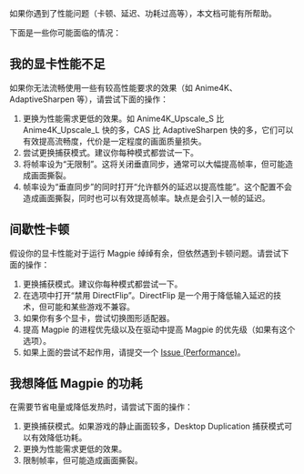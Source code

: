 如果你遇到了性能问题（卡顿、延迟、功耗过高等），本文档可能有所帮助。

下面是一些你可能面临的情况：

## 我的显卡性能不足

如果你无法流畅使用一些有较高性能要求的效果（如 Anime4K、AdaptiveSharpen 等），请尝试下面的操作：

1. 更换为性能需求更低的效果。如 Anime4K_Upscale_S 比 Anime4K_Upscale_L 快的多，CAS 比 AdaptiveSharpen 快的多，它们可以有效提高流畅度，代价是一定程度的画面质量损失。
2. 尝试更换捕获模式。建议你每种模式都尝试一下。
3. 将帧率设为“无限制”。这将关闭垂直同步，通常可以大幅提高帧率，但可能造成画面撕裂。
4. 帧率设为“垂直同步”的同时打开“允许额外的延迟以提高性能”。这个配置不会造成画面撕裂，同时也可以有效提高帧率。缺点是会引入一帧的延迟。

## 间歇性卡顿

假设你的显卡性能对于运行 Magpie 绰绰有余，但依然遇到卡顿问题。请尝试下面的操作：

1. 更换捕获模式。建议你每种模式都尝试一下。
2. 在选项中打开“禁用 DirectFlip”。DirectFlip 是一个用于降低输入延迟的技术，但可能和某些游戏不兼容。
3. 如果你有多个显卡，尝试切换图形适配器。
4. 提高 Magpie 的进程优先级以及在驱动中提高 Magpie 的优先级（如果有这个选项）。
5. 如果上面的尝试不起作用，请提交一个 [Issue (Performance)](https://github.com/Blinue/Magpie/issues/new?assignees=&labels=performance&template=02_performance.yaml)。

## 我想降低 Magpie 的功耗

在需要节省电量或降低发热时，请尝试下面的操作：

1. 更换捕获模式。如果游戏的静止画面较多，Desktop Duplication 捕获模式可以有效降低功耗。
2. 更换为性能需求更低的效果。
3. 限制帧率，但可能造成画面撕裂。
